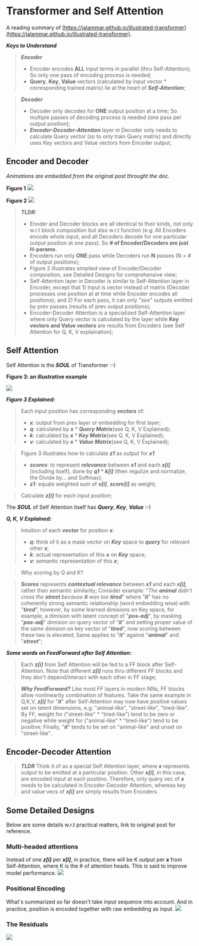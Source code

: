 # Transformer and Self Attention
A reading summary of [https://jalammar.github.io/illustrated-transformer](https://jalammar.github.io/illustrated-transformer).

**_Keys to Understand_**
> **_Encoder_**
> - Encoder encodes **ALL** input terms in parallel (thru Self-Attention); So only one pass of encoding process is needed;
> - **Query**, **Key**, **Value** vectors (calculated by input vector * corresponding trained matrix) lie at the heart of **_Self-Attention_**;

> **_Decoder_**
> - Decoder only decodes for **ONE** output position at a time; So multiple passes of decoding process is needed (one pass per output position);
> - **_Encoder-Decoder-Attention_** layer in Decoder only needs to calculate Query vector (so to only train Query matrix) and directly uses Key vectors and Value vectors from Encoder output;



## Encoder and Decoder
*Animations are embedded from the original post throught the doc.*

**Figure 1**
![](https://jalammar.github.io/images/t/transformer_decoding_1.gif)

**Figure 2**
![](https://jalammar.github.io/images/t/Transformer_decoder.png)

> **_TLDR:_**
> - Enoder and Decoder blocks are all identical to their kinds, not only w.r.t block composition but also w.r.t function (e.g: All Encoders encode whole input, and all Decoders decode for one particular output position at one pass). So **# of Encoder/Decoders are just H-params**.
> - Encoders run only **ONE** pass while Decoders run **N** passes (N = # of output positions);
> - Figure 2 illustrates simplied view of Encoder/Decoder composition, see Detailed Designs for comprehensive view;
> - Self-Attention layer in Decoder is similar to Self-Attention layer in Encoder, except that 1) Input is vector instead of matrix (Decoder processes one position at at time while Encoder encodes all positions); and 2) For each pass, it can only "*see*" outputs emitted by prev passes (results of prev output positions);
> - Encoder-Decoder Attention is a specialized Self-Attention layer where only Query vector is calculated by the layer while **Key vectors and Value vectors** are results from Encoders (see Self Attention for Q, K, V explaination);

## Self Attention
Self Attention is the **_SOUL_** of Transformer :-)


**Figure 3: an illustrative example**

![](https://jalammar.github.io/images/t/self-attention-output.png)

**_Figure 3 Explained:_** 
> Each input position has corresponding **_vectors_** of:
> - **_x_**: output from prev layer or embedding for first layer;
> - **_q_**: calculated by **_x_** * **_Query Matrix_**(see Q, K, V Explained);
> - **_k_**: calculated by **_x_** * **_Key Matrix_**(see Q, K, V Explained);
> - **_v_**: calculated by **_x_** * **_Value Matrix_**(see Q, K, V Explained); 

> Figure 3 illustrates how to calculate **_z1_** as output for **_x1_**
> - **_scores_**: to represent **_relevance_** between **_x1_** and each **_x[i]_** (including itself), done by **_q1_** * **_k[i]_** (then regulize and normalize, the Divide by... and Softmax);
> - **_z1_**: equals weighted sum of **_v[i]_**, **_score[i]_** as weight;

> Calculate **_z[i]_** for each input position;

The **_SOUL_** of Self Attention itself has **_Query_**, **_Key_**, **_Value_** :-)

**_Q, K, V Explained:_** 
> Intuition of each **_vector_** for position **_x_**:
> * **_q_**: think of it as a mask vector on **_Key_** space to **_query_** for relevant other **_x_**;
> * **_k_**: actual representation of this **_x_** on **_Key_** space;
> * **_v_**: semantic representation of this **_x_**;

> Why scoring by Q and K?

> **_Scores_** represents **_contextual relevance_** between **_x1_** and each **_x[i]_**, rather than semantic similarity; Consider example: "_The **animal** didn't cross the **street** because **it** was too **tired**_" where "**_it_**" has no coherently strong semantic relationship (word embedding wise) with "**_tired_**", however, by some learned dimisions on Key space, for example, a dimision with latent concept of "**_pos-adj_**", by masking "**_pos-adj_**" dimision on query vector of "**_it_**" and setting proper value of the same dimision on key vector of "**_tired_**", now scoring between these two is elevated; Same applies to "**_it_**" against "**_animal_**" and "**_street_**";

**_Some words on FeedForward after Self Attention:_** 
> Each **_z[i]_** from Self Attention will be fed to a FF block after Self-Attention. Note that different **_z[i]_** runs thru different FF blocks and they don't depend/interact with each other in FF stage;

> **_Why FeedForward?_**
> Like most FF layers in modern NNs, FF blocks allow nonlinearity combination of features. Take the same example in Q,K,V, **_z[i]_** for "**_it_**" after Self-Attention may now have positive values set on latent dimensions, e.g: "animal-like", "street-like", "tired-like". By FF, weight for ("street-like" * "tired-like") tend to be zero or negative while weight for ("animal-like" * "tired-like") tend to be positive; Finally, "**_it_**" tends to be set on "animal-like"  and unset on "street-like".

## Encoder-Decoder Attention
> **_TLDR_**
> Think it of as a special Self Attention layer, where **_x_** represents output to be emitted at a particular position. Other **_x[i]_**, in this case, are encoded input at each positino. Therefore, only query vec of **_x_** needs to be calculated in Encoder-Decoder Attention, whereas key and value vecs of **_x[i]_** are simply results from Encoders.

## Some Detailed Designs
Below are some details w.r.t practical matters, link to original post for reference.

### Multi-headed attentions
Instead of one **_z[i]_** per **_x[i]_**, in practice, there will be K output per **_x_** from Self-Attention, where K is the # of attention heads. This is said to improve model performance.
![](https://jalammar.github.io/images/t/transformer_attention_heads_z.png)

### Positional Encoding
What's summarized so far doesn't take input sequence into account. And in practice, position is encoded together with raw embedding as input.
![](https://jalammar.github.io/images/t/transformer_positional_encoding_example.png)

### The Residuals
![](https://jalammar.github.io/images/t/transformer_resideual_layer_norm_3.png)
